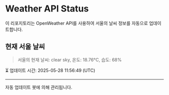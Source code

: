 
# Weather API Status

이 리포지토리는 OpenWeather API를 사용하여 서울의 날씨 정보를 자동으로 업데이트합니다.

## 현재 서울 날씨
> 서울의 현재 날씨: clear sky, 온도: 18.76°C, 습도: 68%

⏳ 업데이트 시간: 2025-05-28 11:56:49 (UTC)

---
자동 업데이트 봇에 의해 관리됩니다.
